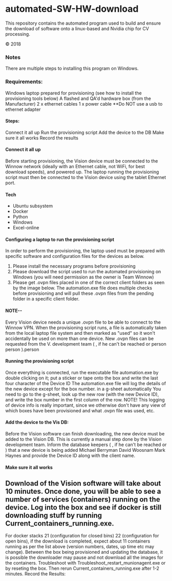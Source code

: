 # automated-SW-HW-download
This repository contains the automated program used to build and ensure the download of software onto a linux-based and Nvidia chip for CV processing.

© 2018

### Notes
There are multiple steps to installing this program on Windows. 

### Requirements:
Windows laptop prepared for provisioning (see how to install the provisioning tools below)
A flashed and QA'd hardware box (from the Manufacturer)
2 x ethernet cables
1 x power cable
**Do NOT use a usb to ethernet adapter 

#### Steps:
Connect it all up Run the provisioning script Add the device to the DB Make sure it all works Record the results
#### Connect it all up
Before starting provisioning, the Vision device must be connected to the Winnow network (ideally with an Ethernet cable, not WiFi, for best download speeds), and powered up.
The laptop running the provisioning script must then be connected to the Vision device using the tablet Ethernet port.

#### Tech
- Ubuntu subsystem
- Docker
- Python
- Windows
- Excel-online
#### Configuring a laptop to run the provisioning script
In order to perform the provisioning, the laptop used must be prepared with specific software and configuration files for the devices as below.
1. Please install the necessary programs before provisioning
2. Please download the script used to run the automated provisioning on Windows (you will need permission as the owner is Team Winnow)
3. Please get .ovpn files placed in one of the correct client folders as seen by the image below. The automation.exe file does multiple checks before provisioning and will pull these .ovpn files from the pending folder in a specific client folder.
#### NOTE--
Every Vision device needs a unique .ovpn file to be able to connect to the Winnow VPN. When the provisioning script runs, a file is automatically taken from the local laptop file system and then marked as "used" so it won't accidentally be used on more than one device.
New .ovpn files can be requested from the V. development team ( , if he can't be reached  or person person
).person
#### Running the provisioning script
Once everything is connected, run the executable file automation.exe by double clicking on it;
 put a sticker or tape onto the box and write the last four character of the Device ID 
The automation.exe file will log the details of the new device  except for the box number. in a g-sheet automatically
You need to go to the g-sheet, look up the new row (with the new Device ID), and write the box number in the first column of the row.
NOTE! This logging of device info is really important, since we otherwise don't have any view of which boxes have been provisioned and what .ovpn file was used, etc.

#### Add the device to the Vis DB:
Before the Vision software can finish downloading, the new device must be added to the Vision DB. This is currently a manual step done by the Vision development team.
Inform the database keepers ( , if he can't be reached  or ) that a new device is being added Michael Berryman David Woosnam Mark Haynes and provide the Device ID along with the client name.

#### Make sure it all works 
Download of the Vision software will take about 10 minutes. Once done, you will be able to see a number of services (containers) running on the device.
Log into the box and see if docker is still downloading stuff by running Current_containers_running.exe.
------
For docker stacks 21 (configuration for closed bins) 22 (configuration for open bins), if the download is completed, expect about 11 containers
running as per the list above (version numbers, dates, up time etc may change).
Between the box being provisioned and updating the database, it is possible the downloader may pause and not download all the images for the containers.
Troubleshoot with Troubleshoot_restart_munionagent.exe or by reseting the box. Then rerun Current_containers_running.exe after 1-2 minutes.
Record the Results:
